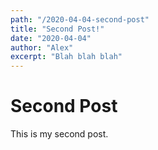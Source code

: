 ```yaml
---
path: "/2020-04-04-second-post"
title: "Second Post!"
date: "2020-04-04"
author: "Alex"
excerpt: "Blah blah blah"
---
```


# Second Post

This is my second post.
